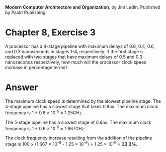 __Modern Computer Architecture and Organization__, by Jim Ledin. Published by Packt Publishing.
# Chapter 8, Exercise 3

A processor has a 4-stage pipeline with maximum delays of 0.8, 0.4, 0.6, and 0.3 nanoseconds in stages 1-4, respectively. If the first stage is replaced with two stages that have maximum delays of 0.5 and 0.3 nanoseconds respectively, how much will the processor clock speed increase in percentage terms?

# Answer
The maximum clock speed is determined by the slowest pipeline stage. The 4-stage pipeline has a slowest stage that takes 0.8ns. The maximum clock frequency is 1 &divide; 0.8 &times; 10<sup>-9</sup> = 1.25GHz.

The 5-stage pipeline has a slowest stage of 0.6ns. The maximum clock frequency is 1 &divide; 0.6 &times; 10<sup>-9</sup> = 1.667GHz.

The clock frequency increase resulting from the addition of the pipeline stage is 100 &times; (1.667 &times; 10<sup>-9</sup> - 1.25 &times; 10<sup>-9</sup>) &divide; 1.25 &times; 10<sup>-9</sup> = **33.3%.**
